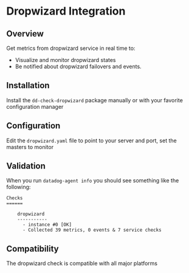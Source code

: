 # Dropwizard Integration

## Overview

Get metrics from dropwizard service in real time to:

* Visualize and monitor dropwizard states
* Be notified about dropwizard failovers and events.

## Installation

Install the `dd-check-dropwizard` package manually or with your favorite configuration manager

## Configuration

Edit the `dropwizard.yaml` file to point to your server and port, set the masters to monitor

## Validation

When you run `datadog-agent info` you should see something like the following:

    Checks
    ======

        dropwizard
        -----------
          - instance #0 [OK]
          - Collected 39 metrics, 0 events & 7 service checks

## Compatibility

The dropwizard check is compatible with all major platforms
